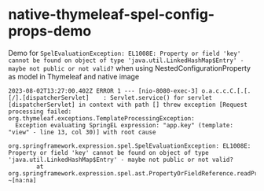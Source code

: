 # native-thymeleaf-spel-config-props-demo

Demo for `SpelEvaluationException: EL1008E: Property or field 'key' cannot be found on object of type 'java.util.LinkedHashMap$Entry' - maybe not public or not valid?` when using NestedConfigurationProperty as model in Thymeleaf and native image

```
2023-08-02T13:27:00.402Z ERROR 1 --- [nio-8080-exec-3] o.a.c.c.C.[.[.[/].[dispatcherServlet]    : Servlet.service() for servlet [dispatcherServlet] in context with path [] threw exception [Request processing failed: org.thymeleaf.exceptions.TemplateProcessingException: 
  Exception evaluating SpringEL expression: "app.key" (template: "view" - line 13, col 30)] with root cause

org.springframework.expression.spel.SpelEvaluationException: EL1008E: Property or field 'key' cannot be found on object of type 'java.util.LinkedHashMap$Entry' - maybe not public or not valid?
        at org.springframework.expression.spel.ast.PropertyOrFieldReference.readProperty(PropertyOrFieldReference.java:222) ~[na:na]
```
